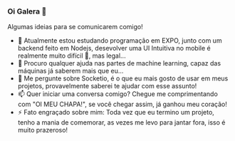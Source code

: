 ### Oi Galera 👋

Algumas ideias para se comunicarem comigo!

- 🌱 Atualmente estou estudando programação em EXPO, junto com um backend feito em Nodejs, desevolver uma UI Intuitiva no mobile é realmente muito difícil 🥵, mas legal...
- 🤔 Procuro qualquer ajuda nas partes de machine learning, capaz das máquinas já saberem mais que eu...
- 💬 Me pergunte sobre Socketio, é o que eu mais gosto de usar em meus projetos, provavelmente saberei te ajudar com esse assunto!
- 📫 Quer iniciar uma conversa comigo? Chegue me comprimentando com "OI MEU CHAPA!", se você chegar assim, já ganhou meu coração!
- ⚡ Fato engraçado sobre mim: Toda vez que eu termino um projeto, tenho a mania de comemorar, as vezes me levo para jantar fora, isso é muito prazeroso!
